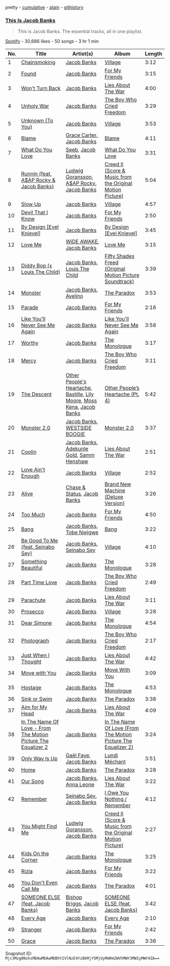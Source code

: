 pretty - [cumulative](/playlists/cumulative/37i9dQZF1DZ06evO0hk7Li.md) - [plain](/playlists/plain/37i9dQZF1DZ06evO0hk7Li) - [githistory](https://github.githistory.xyz/mackorone/spotify-playlist-archive/blob/main/playlists/plain/37i9dQZF1DZ06evO0hk7Li)

### [This Is Jacob Banks](https://open.spotify.com/playlist/37i9dQZF1DZ06evO0hk7Li)

> This is Jacob Banks\. The essential tracks, all in one playlist.

[Spotify](https://open.spotify.com/user/spotify) - 30,686 likes - 50 songs - 3 hr 1 min

| No. | Title | Artist(s) | Album | Length |
|---|---|---|---|---|
| 1 | [Chainsmoking](https://open.spotify.com/track/1EZfCViOJ9XKFbwX8FkZUF) | [Jacob Banks](https://open.spotify.com/artist/0AepkoQhYvkjEzzwIcGxdV) | [Village](https://open.spotify.com/album/2KxC2M0bVm5hrK3GgGMuV9) | 3:12 |
| 2 | [Found](https://open.spotify.com/track/1RDz34JJrGPn5msAXvnvoO) | [Jacob Banks](https://open.spotify.com/artist/0AepkoQhYvkjEzzwIcGxdV) | [For My Friends](https://open.spotify.com/album/4B3jvFJWTYsVcLGoepXhX0) | 3:15 |
| 3 | [Won't Turn Back](https://open.spotify.com/track/5phS4HjdpyS4MErXYGuy59) | [Jacob Banks](https://open.spotify.com/artist/0AepkoQhYvkjEzzwIcGxdV) | [Lies About The War](https://open.spotify.com/album/7Dq8kOETaKNLrKouSjg5Pv) | 4:00 |
| 4 | [Unholy War](https://open.spotify.com/track/4PjZsEf8bCIVyf4VXd57wS) | [Jacob Banks](https://open.spotify.com/artist/0AepkoQhYvkjEzzwIcGxdV) | [The Boy Who Cried Freedom](https://open.spotify.com/album/6agNoT5WXMENsbQvhxGEws) | 3:29 |
| 5 | [Unknown \(To You\)](https://open.spotify.com/track/4jDDaKTqcZQWvgubuW6N7l) | [Jacob Banks](https://open.spotify.com/artist/0AepkoQhYvkjEzzwIcGxdV) | [Village](https://open.spotify.com/album/2KxC2M0bVm5hrK3GgGMuV9) | 3:53 |
| 6 | [Blame](https://open.spotify.com/track/6pQUQdaZacg722q6sg6fPR) | [Grace Carter](https://open.spotify.com/artist/2LuHL7im4aCEmfOlD4rxBC), [Jacob Banks](https://open.spotify.com/artist/0AepkoQhYvkjEzzwIcGxdV) | [Blame](https://open.spotify.com/album/7ni2gVOM9o6KhFzyeVpy2p) | 4:11 |
| 7 | [What Do You Love](https://open.spotify.com/track/4aB4udr3pcJuENmfDitPSZ) | [Seeb](https://open.spotify.com/artist/5iNrZmtVMtYev5M9yoWpEq), [Jacob Banks](https://open.spotify.com/artist/0AepkoQhYvkjEzzwIcGxdV) | [What Do You Love](https://open.spotify.com/album/4ltuKyjrU6A8AEo9JkNRdN) | 3:31 |
| 8 | [Runnin \(feat\. A$AP Rocky & Jacob Banks\)](https://open.spotify.com/track/7ckSHKZnX72c6IQnKGJNpi) | [Ludwig Goransson](https://open.spotify.com/artist/24eDfi2MSYo3A87hCcgpIL), [A$AP Rocky](https://open.spotify.com/artist/13ubrt8QOOCPljQ2FL1Kca), [Jacob Banks](https://open.spotify.com/artist/0AepkoQhYvkjEzzwIcGxdV) | [Creed II \(Score & Music from the Original Motion Picture\)](https://open.spotify.com/album/4VODNHZZp8qxuMLJQK2G4u) | 5:04 |
| 9 | [Slow Up](https://open.spotify.com/track/5QZbCX2yKSFHPe7nCHGMam) | [Jacob Banks](https://open.spotify.com/artist/0AepkoQhYvkjEzzwIcGxdV) | [Village](https://open.spotify.com/album/2KxC2M0bVm5hrK3GgGMuV9) | 4:57 |
| 10 | [Devil That I Know](https://open.spotify.com/track/0HmdysB9yEb1EVWe7aNIGT) | [Jacob Banks](https://open.spotify.com/artist/0AepkoQhYvkjEzzwIcGxdV) | [For My Friends](https://open.spotify.com/album/4B3jvFJWTYsVcLGoepXhX0) | 2:50 |
| 11 | [By Design \[Evel Knievel\]](https://open.spotify.com/track/0aPyEWSjHKCTcq6celJPY6) | [Jacob Banks](https://open.spotify.com/artist/0AepkoQhYvkjEzzwIcGxdV) | [By Design \[Evel Knievel\]](https://open.spotify.com/album/1uolHPowVuHbDnWYXu0cZS) | 3:45 |
| 12 | [Love Me](https://open.spotify.com/track/6OkP1t5se0cYZTfnNE5gC4) | [WiDE AWAKE](https://open.spotify.com/artist/7bKJsFgjE6XoO5fDhTCCqX), [Jacob Banks](https://open.spotify.com/artist/0AepkoQhYvkjEzzwIcGxdV) | [Love Me](https://open.spotify.com/album/2LQHSnhq9Da9qOVG4tAFQA) | 3:15 |
| 13 | [Diddy Bop \(x Louis The Child\)](https://open.spotify.com/track/2KZybiXVEQExXm2vtAcP8f) | [Jacob Banks](https://open.spotify.com/artist/0AepkoQhYvkjEzzwIcGxdV), [Louis The Child](https://open.spotify.com/artist/7wg1qvie3KqDNQbAkTdbX0) | [Fifty Shades Freed \(Original Motion Picture Soundtrack\)](https://open.spotify.com/album/4w0N1CaZwQ5RPIuawqlYyy) | 3:39 |
| 14 | [Monster](https://open.spotify.com/track/5GQQGVrDjbuTx3GcmLncH5) | [Jacob Banks](https://open.spotify.com/artist/0AepkoQhYvkjEzzwIcGxdV), [Avelino](https://open.spotify.com/artist/039zhJoEkboZ8Ii6K40Fb6) | [The Paradox](https://open.spotify.com/album/32cDtKd8eH2F74ChwdiWaT) | 3:53 |
| 15 | [Parade](https://open.spotify.com/track/6qzA5ZUivvw1FCZJSVYoNE) | [Jacob Banks](https://open.spotify.com/artist/0AepkoQhYvkjEzzwIcGxdV) | [For My Friends](https://open.spotify.com/album/4B3jvFJWTYsVcLGoepXhX0) | 2:16 |
| 16 | [Like You'll Never See Me Again](https://open.spotify.com/track/0KQ6GRR5qKY3XrdsEHU5hT) | [Jacob Banks](https://open.spotify.com/artist/0AepkoQhYvkjEzzwIcGxdV) | [Like You'll Never See Me Again](https://open.spotify.com/album/5jXpTr504jjizPvcn9FnZP) | 3:58 |
| 17 | [Worthy](https://open.spotify.com/track/1CZbcH7PL9aa5x6FCAtUKT) | [Jacob Banks](https://open.spotify.com/artist/0AepkoQhYvkjEzzwIcGxdV) | [The Monologue](https://open.spotify.com/album/2LQsKFrA1SRC81XjbYB8Kj) | 3:17 |
| 18 | [Mercy](https://open.spotify.com/track/1ohlbpNCsuqstbqsezNdUI) | [Jacob Banks](https://open.spotify.com/artist/0AepkoQhYvkjEzzwIcGxdV) | [The Boy Who Cried Freedom](https://open.spotify.com/album/6agNoT5WXMENsbQvhxGEws) | 3:11 |
| 19 | [The Descent](https://open.spotify.com/track/54bqtn4yFAPD9OoIecweDA) | [Other People's Heartache](https://open.spotify.com/artist/5gXNY1o9BtajaZfYJVXQrv), [Bastille](https://open.spotify.com/artist/7EQ0qTo7fWT7DPxmxtSYEc), [Lily Moore](https://open.spotify.com/artist/1SQeTDXO492WB6aFvrntSS), [Moss Kena](https://open.spotify.com/artist/2u6jNcpusijFS6ZzuWRwMv), [Jacob Banks](https://open.spotify.com/artist/0AepkoQhYvkjEzzwIcGxdV) | [Other People’s Heartache \(Pt\. 4\)](https://open.spotify.com/album/3cGGFGQJ027VtMknlIHNNi) | 5:42 |
| 20 | [Monster 2.0](https://open.spotify.com/track/7H76Ppe3o34VeU2yRi5xao) | [Jacob Banks](https://open.spotify.com/artist/0AepkoQhYvkjEzzwIcGxdV), [WESTSIDE BOOGIE](https://open.spotify.com/artist/5usbqiU7sjvszjWecANDL6) | [Monster 2.0](https://open.spotify.com/album/7y5HRc18PtRswUkWMusITX) | 3:37 |
| 21 | [Coolin](https://open.spotify.com/track/1Yy8ZVrOvISrzbYqvm3qck) | [Jacob Banks](https://open.spotify.com/artist/0AepkoQhYvkjEzzwIcGxdV), [Adekunle Gold](https://open.spotify.com/artist/2IK173RXLiCSQ8fhDlAb3s), [Samm Henshaw](https://open.spotify.com/artist/1Q2mS59tFYLm2KGFoCgWN4) | [Lies About The War](https://open.spotify.com/album/7Dq8kOETaKNLrKouSjg5Pv) | 2:51 |
| 22 | [Love Ain't Enough](https://open.spotify.com/track/2TH7wRbGBMH0U2noQy9cHT) | [Jacob Banks](https://open.spotify.com/artist/0AepkoQhYvkjEzzwIcGxdV) | [Village](https://open.spotify.com/album/2KxC2M0bVm5hrK3GgGMuV9) | 2:52 |
| 23 | [Alive](https://open.spotify.com/track/74HHgWX80N5YfZpvEQOUov) | [Chase & Status](https://open.spotify.com/artist/3jNkaOXasoc7RsxdchvEVq), [Jacob Banks](https://open.spotify.com/artist/0AepkoQhYvkjEzzwIcGxdV) | [Brand New Machine \(Deluxe Version\)](https://open.spotify.com/album/2YgT8pqXE1rvVEYDxkLNrs) | 3:26 |
| 24 | [Too Much](https://open.spotify.com/track/11svo7PkpgWFqw16XdwRor) | [Jacob Banks](https://open.spotify.com/artist/0AepkoQhYvkjEzzwIcGxdV) | [For My Friends](https://open.spotify.com/album/4B3jvFJWTYsVcLGoepXhX0) | 4:50 |
| 25 | [Bang](https://open.spotify.com/track/5cECPK2MfXHYncVB9wLoMR) | [Jacob Banks](https://open.spotify.com/artist/0AepkoQhYvkjEzzwIcGxdV), [Tobe Nwigwe](https://open.spotify.com/artist/3Qh89pgJeZq6d8uM1bTot3) | [Bang](https://open.spotify.com/album/2nqTrXkTZV9pQgDU8Bde00) | 3:22 |
| 26 | [Be Good To Me \(feat\. Seinabo Sey\)](https://open.spotify.com/track/7juealXfkel1kLInjvY4W8) | [Jacob Banks](https://open.spotify.com/artist/0AepkoQhYvkjEzzwIcGxdV), [Seinabo Sey](https://open.spotify.com/artist/4X0v8sFoDZ6rIfkeOeVm2i) | [Village](https://open.spotify.com/album/2KxC2M0bVm5hrK3GgGMuV9) | 4:10 |
| 27 | [Something Beautiful](https://open.spotify.com/track/3NAgVeM0Lr6GPh8tsQUhiK) | [Jacob Banks](https://open.spotify.com/artist/0AepkoQhYvkjEzzwIcGxdV) | [The Monologue](https://open.spotify.com/album/2LQsKFrA1SRC81XjbYB8Kj) | 3:28 |
| 28 | [Part Time Love](https://open.spotify.com/track/3dhpEvVaZ81gUdmQjdNuK8) | [Jacob Banks](https://open.spotify.com/artist/0AepkoQhYvkjEzzwIcGxdV) | [The Boy Who Cried Freedom](https://open.spotify.com/album/6agNoT5WXMENsbQvhxGEws) | 2:49 |
| 29 | [Parachute](https://open.spotify.com/track/1zDC7bs9jmXzBReD5JvpHn) | [Jacob Banks](https://open.spotify.com/artist/0AepkoQhYvkjEzzwIcGxdV) | [Lies About The War](https://open.spotify.com/album/7Dq8kOETaKNLrKouSjg5Pv) | 3:11 |
| 30 | [Prosecco](https://open.spotify.com/track/1OWu2Vin6WH1gVvgO05Pw8) | [Jacob Banks](https://open.spotify.com/artist/0AepkoQhYvkjEzzwIcGxdV) | [Village](https://open.spotify.com/album/2KxC2M0bVm5hrK3GgGMuV9) | 3:28 |
| 31 | [Dear Simone](https://open.spotify.com/track/1SaHqUS2eNW507xDzTooPq) | [Jacob Banks](https://open.spotify.com/artist/0AepkoQhYvkjEzzwIcGxdV) | [The Monologue](https://open.spotify.com/album/2LQsKFrA1SRC81XjbYB8Kj) | 4:54 |
| 32 | [Photograph](https://open.spotify.com/track/6BvAeJI35GUw2kNK6yMupI) | [Jacob Banks](https://open.spotify.com/artist/0AepkoQhYvkjEzzwIcGxdV) | [The Boy Who Cried Freedom](https://open.spotify.com/album/6agNoT5WXMENsbQvhxGEws) | 2:17 |
| 33 | [Just When I Thought](https://open.spotify.com/track/5NerE4vzq2j1B5a8NVP6eK) | [Jacob Banks](https://open.spotify.com/artist/0AepkoQhYvkjEzzwIcGxdV) | [Lies About The War](https://open.spotify.com/album/7Dq8kOETaKNLrKouSjg5Pv) | 4:42 |
| 34 | [Move with You](https://open.spotify.com/track/4VbvGwV24TbFIULF176HXF) | [Jacob Banks](https://open.spotify.com/artist/0AepkoQhYvkjEzzwIcGxdV) | [Move With You](https://open.spotify.com/album/7iS8UdbCE1VJSYqUBs5y5d) | 3:09 |
| 35 | [Hostage](https://open.spotify.com/track/6FwlaG3vag0IHp8McdVY0C) | [Jacob Banks](https://open.spotify.com/artist/0AepkoQhYvkjEzzwIcGxdV) | [The Monologue](https://open.spotify.com/album/2LQsKFrA1SRC81XjbYB8Kj) | 4:53 |
| 36 | [Sink or Swim](https://open.spotify.com/track/5ldyAFx6EaPRi9vw9GgUNf) | [Jacob Banks](https://open.spotify.com/artist/0AepkoQhYvkjEzzwIcGxdV) | [The Paradox](https://open.spotify.com/album/32cDtKd8eH2F74ChwdiWaT) | 3:38 |
| 37 | [Aim for My Head](https://open.spotify.com/track/4QAQ3JRAFcBm0zrX3oREX4) | [Jacob Banks](https://open.spotify.com/artist/0AepkoQhYvkjEzzwIcGxdV) | [Lies About The War](https://open.spotify.com/album/7Dq8kOETaKNLrKouSjg5Pv) | 4:09 |
| 38 | [In The Name Of Love \- From The Motion Picture The Equalizer 2](https://open.spotify.com/track/79WjeGL4IR8svbAVC2FF0I) | [Jacob Banks](https://open.spotify.com/artist/0AepkoQhYvkjEzzwIcGxdV) | [In The Name Of Love \(From The Motion Picture The Equalizer 2\)](https://open.spotify.com/album/0KA7H5EiLI2uPwXSw3dJpf) | 3:24 |
| 39 | [Only Way Is Up](https://open.spotify.com/track/2CQQQfax1YLcMbU0V5oTuQ) | [Gaël Faye](https://open.spotify.com/artist/69irZ4R8OsrLHjr6VmMmMg), [Jacob Banks](https://open.spotify.com/artist/0AepkoQhYvkjEzzwIcGxdV) | [Lundi Méchant](https://open.spotify.com/album/42QybsqCIxCc1H2SEskAiv) | 3:51 |
| 40 | [Home](https://open.spotify.com/track/3mVAVmOOPfix072ec37bNe) | [Jacob Banks](https://open.spotify.com/artist/0AepkoQhYvkjEzzwIcGxdV) | [The Paradox](https://open.spotify.com/album/32cDtKd8eH2F74ChwdiWaT) | 3:28 |
| 41 | [Our Song](https://open.spotify.com/track/1nqvZEiWm2mNTma5dZOziC) | [Jacob Banks](https://open.spotify.com/artist/0AepkoQhYvkjEzzwIcGxdV), [Anna Leone](https://open.spotify.com/artist/7tGGprmubBZNvpTST8qQTj) | [Lies About The War](https://open.spotify.com/album/7Dq8kOETaKNLrKouSjg5Pv) | 3:22 |
| 42 | [Remember](https://open.spotify.com/track/3GMy4AOJogX3mMsoom1s0Z) | [Seinabo Sey](https://open.spotify.com/artist/4X0v8sFoDZ6rIfkeOeVm2i), [Jacob Banks](https://open.spotify.com/artist/0AepkoQhYvkjEzzwIcGxdV) | [I Owe You Nothing / Remember](https://open.spotify.com/album/0rCgUCr9lTI64dezlg2Xjr) | 4:12 |
| 43 | [You Might Find Me](https://open.spotify.com/track/0QTOw32h1G2LD8EFExxedV) | [Ludwig Goransson](https://open.spotify.com/artist/24eDfi2MSYo3A87hCcgpIL), [Jacob Banks](https://open.spotify.com/artist/0AepkoQhYvkjEzzwIcGxdV) | [Creed II \(Score & Music from the Original Motion Picture\)](https://open.spotify.com/album/4VODNHZZp8qxuMLJQK2G4u) | 2:27 |
| 44 | [Kids On the Corner](https://open.spotify.com/track/6NIuZTrPRW9tXC7TVl9LZF) | [Jacob Banks](https://open.spotify.com/artist/0AepkoQhYvkjEzzwIcGxdV) | [The Monologue](https://open.spotify.com/album/2LQsKFrA1SRC81XjbYB8Kj) | 3:25 |
| 45 | [Rizla](https://open.spotify.com/track/5RcM4gHZICI1DqMr5SpnVE) | [Jacob Banks](https://open.spotify.com/artist/0AepkoQhYvkjEzzwIcGxdV) | [For My Friends](https://open.spotify.com/album/4B3jvFJWTYsVcLGoepXhX0) | 3:22 |
| 46 | [You Don't Even Call Me](https://open.spotify.com/track/1ZOyqkZPJdQyIWRr1rK8si) | [Jacob Banks](https://open.spotify.com/artist/0AepkoQhYvkjEzzwIcGxdV) | [The Paradox](https://open.spotify.com/album/32cDtKd8eH2F74ChwdiWaT) | 4:01 |
| 47 | [SOMEONE ELSE \(feat\. Jacob Banks\)](https://open.spotify.com/track/4R6rTr9UY7r9aeSHpy4GBB) | [Bishop Briggs](https://open.spotify.com/artist/0yb46jwm7gqbZXVXZQ8Z1e), [Jacob Banks](https://open.spotify.com/artist/0AepkoQhYvkjEzzwIcGxdV) | [SOMEONE ELSE \(feat\. Jacob Banks\)](https://open.spotify.com/album/7GcRDb1Li5vr4q1hLQCWdM) | 3:42 |
| 48 | [Every Age](https://open.spotify.com/track/3O0UhqrG43wI8EZb1TrEpk) | [Jacob Banks](https://open.spotify.com/artist/0AepkoQhYvkjEzzwIcGxdV) | [Every Age](https://open.spotify.com/album/3032DsFJNkwfossx6xG9wQ) | 2:10 |
| 49 | [Stranger](https://open.spotify.com/track/1YHWhz4KEeNhTfrAOVf3lI) | [Jacob Banks](https://open.spotify.com/artist/0AepkoQhYvkjEzzwIcGxdV) | [For My Friends](https://open.spotify.com/album/4B3jvFJWTYsVcLGoepXhX0) | 2:42 |
| 50 | [Grace](https://open.spotify.com/track/1aTsh0N4mZvzdY9Ure3eBo) | [Jacob Banks](https://open.spotify.com/artist/0AepkoQhYvkjEzzwIcGxdV) | [The Paradox](https://open.spotify.com/album/32cDtKd8eH2F74ChwdiWaT) | 3:36 |

Snapshot ID: `Mjc3Mzg0NzksMDAwMDAwMDBhY2VlNzE4YzBkMjY5MjUyMmRmZWVhMWY3MWIyMWY4ZA==`

